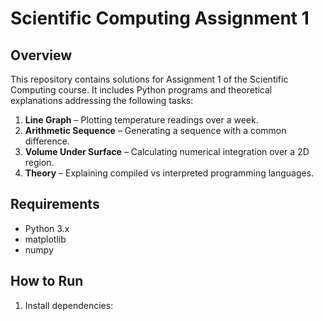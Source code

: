 # Scientific Computing Assignment 1

## Overview
This repository contains solutions for Assignment 1 of the Scientific Computing course. It includes Python programs and theoretical explanations addressing the following tasks:

1. **Line Graph** – Plotting temperature readings over a week.
2. **Arithmetic Sequence** – Generating a sequence with a common difference.
3. **Volume Under Surface** – Calculating numerical integration over a 2D region.
4. **Theory** – Explaining compiled vs interpreted programming languages.

## Requirements
- Python 3.x
- matplotlib
- numpy

## How to Run
1. Install dependencies:
